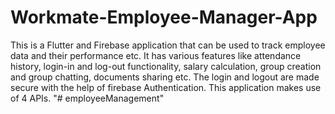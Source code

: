 # Workmate-Employee-Manager-App
This is a Flutter and Firebase application that can be used to track employee data and their performance etc.
It has various features like attendance history, login-in and log-out functionality, salary calculation, group creation and group chatting, documents sharing etc.
The login and logout are made secure with the help of firebase Authentication.
This application makes use of 4 APIs. 
"# employeeManagement" 
